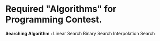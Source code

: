 # Required "Algorithms" for Programming Contest.

**Searching Algorithm :**
Linear Search
Binary Search
Interpolation Search

